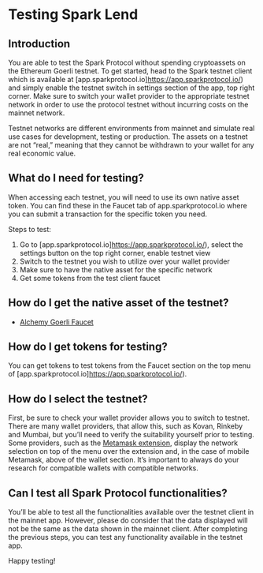 # Testing Spark Lend

## Introduction

You are able to test the Spark Protocol without spending cryptoassets on the Ethereum Goerli testnet. To get started, head to the Spark testnet client which is available at [app.sparkprotocol.io]https://app.sparkprotocol.io/) and simply enable the testnet switch in settings section of the app, top right corner. Make sure to switch your wallet provider to the appropriate testnet network in order to use the protocol testnet without incurring costs on the mainnet network.

Testnet networks are different environments from mainnet and simulate real use cases for development, testing or production. The assets on a testnet are not “real,” meaning that they cannot be withdrawn to your wallet for any real economic value.  

## What do I need for testing?

When accessing each testnet, you will need to use its own native asset token. You can find these in the Faucet tab of app.sparkprotocol.io where you can submit a transaction for the specific token you need.

Steps to test:

1. Go to [app.sparkprotocol.io]https://app.sparkprotocol.io/), select the settings button on the top right corner, enable testnet view
2. Switch to the testnet you wish to utilize over your wallet provider
3. Make sure to have the native asset for the specific network
4. Get some tokens from the test client faucet

## How do I get the native asset of the testnet?

* [Alchemy Goerli Faucet](https://goerlifaucet.com/)

## How do I get tokens for testing?

You can get tokens to test tokens from the Faucet section on the top menu of [app.sparkprotocol.io]https://app.sparkprotocol.io/).

## How do I select the testnet?

First, be sure to check your wallet provider allows you to switch to testnet. There are many wallet providers, that allow this, such as Kovan, Rinkeby and Mumbai, but you’ll need to verify the suitability yourself  prior to testing. Some providers, such as the [Metamask extension](https://metamask.io/download.html), display the network selection on top of the menu over the extension and, in the case of mobile Metamask, above of the wallet section. It’s important to always do your research for compatible wallets with compatible networks.

## Can I test all Spark Protocol functionalities?

You’ll be able to test all the functionalities available over the testnet client in the mainnet app. However, please do consider that the data displayed will not be the same as the data shown in the mainnet client. After completing the previous steps, you can test any functionality available in the testnet app.

Happy testing!
